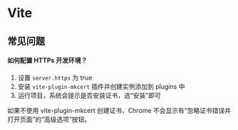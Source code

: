 # Vite

## 常见问题

#### 如何配置 HTTPs 开发环境？

1. 设置 `server.https` 为 true
2. 安装 `vite-plugin-mkcert` 插件并创建实例添加到 plugins 中
3. 运行项目，系统会提示是否安装证书，选“安装”即可

如果不使用 vite-plugin-mkcert 创建证书，Chrome 不会显示有“忽略证书错误并打开页面”的“高级选项”按钮。
